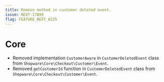 ```yaml
---
title: Remove method in customer deleted event.
issue: NEXT-17899
flag: FEATURE_NEXT_8225
---
```

# Core
* Removed implementation `CustomerAware` in `CustomerDeletedEvent` class from `Shopware\Core\Checkout\Customer\Event`.
* Removed `getCustomerId` function in `CustomerDeletedEvent` class from `Shopware\Core\Checkout\Customer\Event`.
